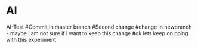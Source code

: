 # AI
AI-Test
#Commit in master branch
#Second change 
#change in newbranch - maybe i am not sure if i want to keep this change 
#ok lets keep on going with this experiment 